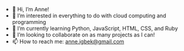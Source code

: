 - 👋 Hi, I’m Anne!
- 👀 I’m interested in everything to do with cloud computing and programming
- 🌱 I’m currently learning Python, JavaScript, HTML, CSS, and Ruby
- 💞️ I’m looking to collaborate on as many projects as I can!
- 📫 How to reach me: anne.igbek@gmail.com

<!---
anne-efi/anne-efi is a ✨ special ✨ repository because its `README.md` (this file) appears on your GitHub profile.
You can click the Preview link to take a look at your changes.
--->
